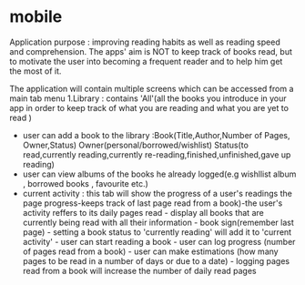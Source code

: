 # mobile
Application purpose : improving reading habits as well as reading speed and comprehension. The apps' aim is NOT to keep track of books read, but to motivate the user into becoming a frequent reader and to help him get the most of it.

The application will contain multiple screens which can be accessed from a main tab menu 
1.Library : contains 'All'(all the books you introduce in your app in order to keep track of what you are reading and what you are yet to read ) 
  - user can add a book to the library :Book(Title,Author,Number of Pages, Owner,Status)
                                        Owner(personal/borrowed/wishlist)
                                        Status(to read,currently reading,currently re-reading,finished,unfinished,gave up reading)
  - user can view albums of the books he already logged(e.g wishllist album , borrowed books , favourite etc.)
  - current activity : this tab will show the progress of a user's readings the page progress-keeps track  of last page read from a book)-the user's activity reffers to its daily pages read
                       - display all books that are currently being read with all their information
                       - book sign(remember last page)
                       - setting a book status to 'currently reading' will add it to 'current activity'
                       - user can start reading a book
                       - user can log progress (number of pages read from a book)
                       - user can make estimations (how many pages to be read in a number of days or due to a date)
                       - logging pages read from a book will increase the number of daily read pages
                       
